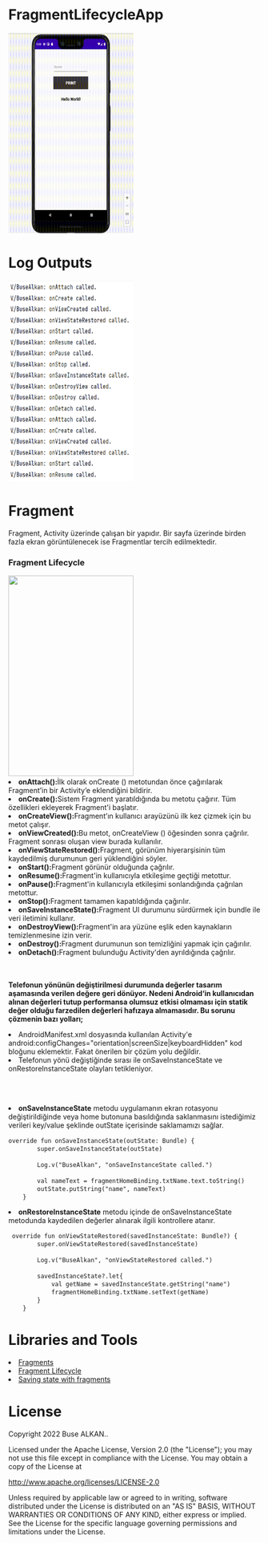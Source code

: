 # FragmentLifecycleApp
<img  height="400" width="250" src="https://raw.githubusercontent.com/FMSSBilisimAndroid/buse_alkan_odev3/main/buse_alkan_odev3_lifecycle/screens/lifecycle.gif"/>

# Log Outputs
<img  height="400" width="250" src="https://raw.githubusercontent.com/FMSSBilisimAndroid/buse_alkan_odev3/main/buse_alkan_odev3_lifecycle/screens/lifecycleLog.png"/>

# Fragment
<p>Fragment, Activity üzerinde çalışan bir yapıdır. Bir sayfa üzerinde birden fazla ekran görüntülenecek ise Fragmentlar tercih edilmektedir.

<br/>

<h3>Fragment Lifecycle</h3>

<img  height="400" width="250" src="https://raw.githubusercontent.com/FMSSBilisimAndroid/buse_alkan_odev3/buse_alkan_odev3_lifecycle/screens/fragment-view-lifecycle.png"/>
<li><b>onAttach():</b>İlk olarak onCreate () metotundan önce çağırılarak Fragment’in bir Activity’e eklendiğini bildirir.</li>
  
<li><b>onCreate():</b>Sistem Fragment yaratıldığında bu metotu çağırır. Tüm özellikleri ekleyerek Fragment'i başlatır.</li>
  
<li><b>onCreateView():</b>Fragment’ın kullanıcı arayüzünü ilk kez çizmek için bu metot çalışır.</li>
  
<li><b>onViewCreated():</b>Bu metot, onCreateView () öğesinden sonra çağrılır. Fragment sonrası 
oluşan view burada kullanılır.
</li>
  
<li><b>onViewStateRestored():</b>Fragment, görünüm hiyerarşisinin tüm kaydedilmiş durumunun geri yüklendiğini söyler.</li>
  
<li><b>onStart():</b>Fragment görünür olduğunda çağrılır.</li>
  
<li><b>onResume():</b>Fragment'in kullanıcıyla etkileşime geçtiği metottur.</li>
  
<li><b>onPause():</b>Fragment'in kullanıcıyla etkileşimi sonlandığında çağrılan metottur.</li>
  
<li><b>onStop():</b>Fragment tamamen kapatıldığında çağırılır.</li>
  
<li><b>onSaveInstanceState():</b>Fragment UI durumunu sürdürmek için bundle ile veri iletimini kullanır.</li>
   
<li><b>onDestroyView():</b>Fragment'in ara yüzüne eşlik eden kaynakların temizlenmesine izin verir.</li>

<li><b>onDestroy():</b>Fragment durumunun son temizliğini yapmak için çağırılır.</li>
  
<li><b>onDetach():</b>Fragment bulunduğu Activity'den ayrıldığında çağrılır.</li>
<br/><br/>
<p><b>Telefonun yönünün değiştirilmesi durumunda değerler tasarım aşamasında verilen değere geri dönüyor. Nedeni Android‘in kullanıcıdan alınan değerleri tutup performansa olumsuz etkisi olmaması için statik değer olduğu farzedilen değerleri hafızaya almamasıdır. Bu sorunu çözmenin bazı yolları;</b></p>

<li>AndroidManifest.xml dosyasında kullanılan Activity'e android:configChanges="orientation|screenSize|keyboardHidden" kod bloğunu eklemektir. Fakat önerilen bir çözüm yolu değildir.</li>

<li>Telefonun yönü değiştiğinde sırası ile onSaveInstanceState ve onRestoreInstanceState olayları tetikleniyor.</li>

<br/><br/>
<li><b>onSaveInstanceState</b> metodu uygulamanın ekran rotasyonu değiştirildiğinde veya home butonuna basıldığında saklanmasını istediğimiz verileri key/value şeklinde outState içerisinde saklamamızı sağlar.</li>

```
override fun onSaveInstanceState(outState: Bundle) {
        super.onSaveInstanceState(outState)

        Log.v("BuseAlkan", "onSaveInstanceState called.")

        val nameText = fragmentHomeBinding.txtName.text.toString()
        outState.putString("name", nameText)
    }
```
 
<li><b>onRestoreInstanceState</b> metodu içinde de onSaveInstanceState metodunda kaydedilen değerler alınarak ilgili kontrollere atanır.</li>
 
```
 override fun onViewStateRestored(savedInstanceState: Bundle?) {
        super.onViewStateRestored(savedInstanceState)

        Log.v("BuseAlkan", "onViewStateRestored called.")

        savedInstanceState?.let{
            val getName = savedInstanceState.getString("name")
            fragmentHomeBinding.txtName.setText(getName)
        }
    }
```

# Libraries and Tools 
<li><a href="https://developer.android.com/guide/fragments">Fragments</a></li> 
<li><a href="https://developer.android.com/guide/fragments/lifecycle">Fragment Lifecycle</a></li>
<li><a href="https://developer.android.com/guide/fragments/saving-state">Saving state with fragments </a></li>

  
# License
Copyright 2022 Buse ALKAN..

Licensed under the Apache License, Version 2.0 (the "License");
you may not use this file except in compliance with the License.
You may obtain a copy of the License at

   http://www.apache.org/licenses/LICENSE-2.0

Unless required by applicable law or agreed to in writing, software
distributed under the License is distributed on an "AS IS" BASIS,
WITHOUT WARRANTIES OR CONDITIONS OF ANY KIND, either express or implied.
See the License for the specific language governing permissions and
limitations under the License.

